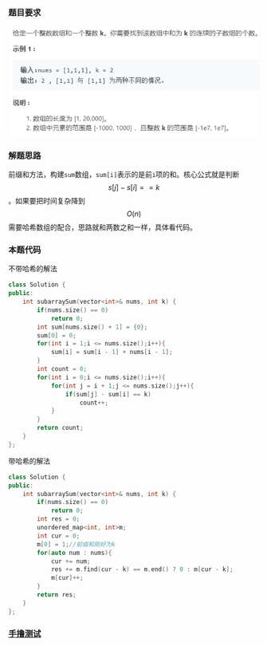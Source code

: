 ### 题目要求

![](./pic/560.png)

### 解题思路

前缀和方法，构建`sum`数组，`sum[i]`表示的是前`i`项的和。核心公式就是判断$$s[j]-s[i] == k$$。如果要把时间复杂降到$$O(n)$$需要哈希数组的配合，思路就和两数之和一样，具体看代码。

### 本题代码

不带哈希的解法

```c++
class Solution {
public:
    int subarraySum(vector<int>& nums, int k) {
        if(nums.size() == 0)
            return 0;
        int sum[nums.size() + 1] = {0};
        sum[0] = 0;
        for(int i = 1;i <= nums.size();i++){
            sum[i] = sum[i - 1] + nums[i - 1];
        }
        int count = 0;
        for(int i = 0;i <= nums.size();i++){
            for(int j = i + 1;j <= nums.size();j++){
                if(sum[j] - sum[i] == k)
                    count++;
            }
        }
        return count;
    }
};
```

带哈希的解法

```c++
class Solution {
public:
    int subarraySum(vector<int>& nums, int k) {
        if(nums.size() == 0)
            return 0;
        int res = 0;
        unordered_map<int, int>m;
        int cur = 0;
        m[0] = 1;//前缀和刚好为k
        for(auto num : nums){
            cur += num;
            res += m.find(cur - k) == m.end() ? 0 : m[cur - k];
            m[cur]++;
        }
        return res;
    }
};
```

### [手撸测试](<https://leetcode-cn.com/problems/subarray-sum-equals-k/>) 

